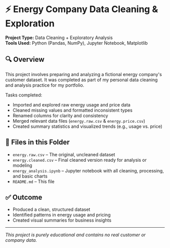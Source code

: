 # ⚡ Energy Company Data Cleaning & Exploration

**Project Type:** Data Cleaning + Exploratory Analysis  
**Tools Used:** Python (Pandas, NumPy), Jupyter Notebook, Matplotlib  

## 🔍 Overview

This project involves preparing and analyzing a fictional energy company's customer dataset. It was completed as part of my personal data cleaning and analysis practice for my portfolio.

Tasks completed:
- Imported and explored raw energy usage and price data
- Cleaned missing values and formatted inconsistent types
- Renamed columns for clarity and consistency
- Merged relevant data files (`energy.raw.csv` & `energy.price.csv`)
- Created summary statistics and visualized trends (e.g., usage vs. price)

## 📁 Files in this Folder
- `energy.raw.csv` – The original, uncleaned dataset  
- `energy.cleaned.csv` – Final cleaned version ready for analysis or modeling  
- `energy_analysis.ipynb` – Jupyter notebook with all cleaning, processing, and basic charts  
- `README.md` – This file  

## ✅ Outcome

- Produced a clean, structured dataset  
- Identified patterns in energy usage and pricing  
- Created visual summaries for business insights

---

*This project is purely educational and contains no real customer or company data.*
